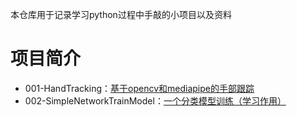 本仓库用于记录学习python过程中手敲的小项目以及资料

# 项目简介

- 001-HandTracking：[基于opencv和mediapipe的手部跟踪](http://www.magic-knowledge.top/2023/11/12/%e5%9f%ba%e4%ba%8eopencv%e5%92%8cmediapipe%e7%9a%84%e6%89%8b%e9%83%a8%e8%b7%9f%e8%b8%aa%e5%b0%8f%e9%a1%b9%e7%9b%ae/)
- 002-SimpleNetworkTrainModel：[一个分类模型训练（学习作用）](http://www.magic-knowledge.top/2023/11/12/015pytorch%e5%85%a5%e9%97%a8-%e5%ae%8c%e6%95%b4%e7%9a%84%e8%ae%ad%e7%bb%83%e6%b5%81%e7%a8%8b/)